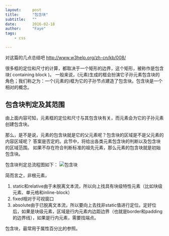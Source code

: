 ```yaml
---
layout:     post
title:      "包含块"
subtitle:   ""
date:       2016-02-18
author:     "Faye"
tags:
    - css

---
```

对这篇的几点总结吧 http://www.w3help.org/zh-cn/kb/008/

很多框的定位和尺寸的计算，都取决于一个矩形的边界，这个矩形，被称作是包含块( containing block )。 一般来说，(元素)生成的框会扮演它子孙元素包含块的角色；我们称之为：一个(元素的)框为它的子孙节点建造了包含块。包含块是一个相对的概念。

## 包含块判定及其范围
由上面内容可知，元素框的定位和尺寸与其包含块有关，而元素会为它的子孙元素创建包含块。

那么，是不是说，元素的包含块就是它的父元素呢？包含块的区域是不是父元素的内容区域呢？ 答案是否定的。此节中，将给出各类元素包含块的判断以及包含块的区域范围。 如果不存在符合判断标准的祖先元素，那么元素的包含块就是初始包含块。

包含块判定总流程图如下：
![包含块](http://www.w3help.org/zh-cn/kb/008/008/CB4.png)

简而言之，非根元素，
1. static和relative由于未脱离文本流，所以向上找具有块级特性元素（比如块级元素、单元格和inline-block）
2. fixed相对于可视窗口
3. absolute由于已脱离文本流，所以要向上去找非static值进行定位。定好位后，如果是块级元素，区域是行内元素内边距边界（也就是border和padding的边界线），如果是行内元素，需要找端点。

包含块，最常用于属性百分比的参照。